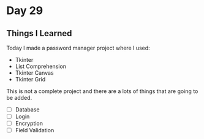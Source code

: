 Day 29
===============================================================================

Things I Learned
-------------------------------------------------------------------------------

Today I made a password manager project where I used:
- Tkinter
- List Comprehension
- Tkinter Canvas
- Tkinter Grid

This is not a complete project and there are a lots of things that are going to be added.

- [ ] Database
- [ ] Login
- [ ] Encryption
- [ ] Field Validation